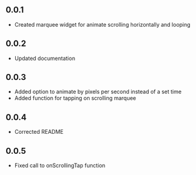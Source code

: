 ## 0.0.1

* Created marquee widget for animate scrolling horizontally and looping

## 0.0.2

* Updated documentation

## 0.0.3

* Added option to animate by pixels per second instead of a set time
* Added function for tapping on scrolling marquee

## 0.0.4

* Corrected README

## 0.0.5

* Fixed call to onScrollingTap function